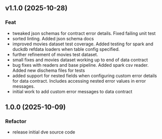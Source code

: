 ## v1.1.0 (2025-10-28)

### Feat

- tweaked json schemas for contract error details. Fixed failing unit test
- sorted linting. Added json schema docs
- improved movies dataset test coverage. Added testing for spark and duckdb refdata loaders when table config specified.
- further refinement of movies test dataset.
- small fixes and movies dataset working up to end of data contract
- bug fixes with readers and base pipeline. Added spark csv reader. Added new dischema files for tests
- added support for nested fields when configuring custom error details for data contract. Includes accessing nested error values in error messages.
- initial work to add custom error messages to data contract

## 1.0.0 (2025-10-09)

### Refactor

- release initial dve source code
